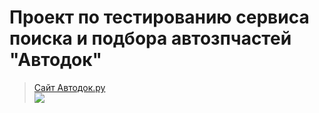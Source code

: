 # Проект по тестированию сервиса поиска и подбора автозпчастей "Автодок"

> [Сайт Автодок.ру](https://www.autodoc.ru/)  
![](https://github.com/MDN78/qa_guru_python_10_15/blob/master/assets/autodoc_main_page.PNG)
